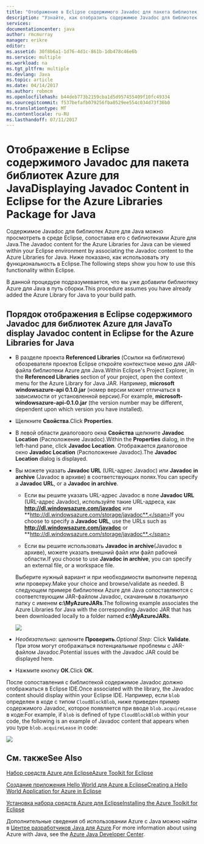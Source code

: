 ```yaml
---
title: "Отображение в Eclipse содержимого Javadoc для пакета библиотек Azure для Java"
description: "Узнайте, как отобразить содержимое Javadoc для библиотек Azure в Eclipse."
services: 
documentationcenter: java
author: rmcmurray
manager: erikre
editor: 
ms.assetid: 30f8b6a1-1d76-4d1c-861b-1db478c46e6b
ms.service: multiple
ms.workload: na
ms.tgt_pltfrm: multiple
ms.devlang: Java
ms.topic: article
ms.date: 04/14/2017
ms.author: robmcm
ms.openlocfilehash: b44deb773b2159cba1d5d957455409f10fc49334
ms.sourcegitcommit: f537befafb079256fba0529ee554c034d73f36b0
ms.translationtype: MT
ms.contentlocale: ru-RU
ms.lasthandoff: 07/11/2017
---
```

# <a name="displaying-javadoc-content-in-eclipse-for-the-azure-libraries-package-for-java"></a><span data-ttu-id="669f1-103">Отображение в Eclipse содержимого Javadoc для пакета библиотек Azure для Java</span><span class="sxs-lookup"><span data-stu-id="669f1-103">Displaying Javadoc Content in Eclipse for the Azure Libraries Package for Java</span></span>
<span data-ttu-id="669f1-104">Содержимое Javadoc для библиотек Azure для Java можно просмотреть в среде Eclipse, сопоставив его с библиотеками Azure для Java.</span><span class="sxs-lookup"><span data-stu-id="669f1-104">The Javadoc content for the Azure Libraries for Java can be viewed within your Eclipse environment by associating the Javadoc content to the Azure Libraries for Java.</span></span> <span data-ttu-id="669f1-105">Ниже показано, как использовать эту функциональность в Eclipse.</span><span class="sxs-lookup"><span data-stu-id="669f1-105">The following steps show you how to use this functionality within Eclipse.</span></span>

<span data-ttu-id="669f1-106">В данной процедуре подразумевается, что вы уже добавили библиотеку Azure для Java в путь сборки.</span><span class="sxs-lookup"><span data-stu-id="669f1-106">This procedure assumes you have already added the Azure Library for Java to your build path.</span></span>

## <a name="to-display-javadoc-content-in-eclipse-for-the-azure-libraries-for-java"></a><span data-ttu-id="669f1-107">Порядок отображения в Eclipse содержимого Javadoc для библиотек Azure для Java</span><span class="sxs-lookup"><span data-stu-id="669f1-107">To display Javadoc content in Eclipse for the Azure Libraries for Java</span></span>
* <span data-ttu-id="669f1-108">В разделе проекта **Referenced Libraries** (Ссылки на библиотеки) обозревателя проектов Eclipse откройте контекстное меню для JAR-файла библиотеки Azure для Java.</span><span class="sxs-lookup"><span data-stu-id="669f1-108">Within Eclipse's Project Explorer, in the **Referenced Libraries** section of your project, open the context menu for the Azure Library for Java JAR.</span></span> <span data-ttu-id="669f1-109">Например, **microsoft windowsazure-api 0.1.0.jar** (номер версии может отличаться в зависимости от установленной версии).</span><span class="sxs-lookup"><span data-stu-id="669f1-109">For example, **microsoft-windowsazure-api-0.1.0.jar** (the version number may be different, dependent upon which version you have installed).</span></span>

* <span data-ttu-id="669f1-110">Щелкните **Свойства**.</span><span class="sxs-lookup"><span data-stu-id="669f1-110">Click **Properties**.</span></span>

* <span data-ttu-id="669f1-111">В левой области диалогового окна **Свойства** щелкните **Javadoc Location** (Расположение Javadoc).</span><span class="sxs-lookup"><span data-stu-id="669f1-111">Within the **Properties** dialog, in the left-hand pane, click **Javadoc Location**.</span></span> <span data-ttu-id="669f1-112">Отображается диалоговое окно **Javadoc Location** (Расположение Javadoc).</span><span class="sxs-lookup"><span data-stu-id="669f1-112">The **Javadoc Location** dialog is displayed.</span></span>

* <span data-ttu-id="669f1-113">Вы можете указать **Javadoc URL** (URL-адрес Javadoc) или **Javadoc in archive** (Javadoc в архиве) в соответствующих полях.</span><span class="sxs-lookup"><span data-stu-id="669f1-113">You can specify a **Javadoc URL**, or a **Javadoc in archive**.</span></span>

   * <span data-ttu-id="669f1-114">Если вы решите указать URL-адрес Javadoc в поле **Javadoc URL** (URL-адрес Javadoc), используйте такие URL-адреса, как **http://dl.windowsazure.com/javadoc** или **http://dl.windowsazure.com/storage/javadoc**.</span><span class="sxs-lookup"><span data-stu-id="669f1-114">If you choose to specify a **Javadoc URL**, use the URLs such as **http://dl.windowsazure.com/javadoc** or **http://dl.windowsazure.com/storage/javadoc**.</span></span>

   * <span data-ttu-id="669f1-115">Если вы решите использовать **Javadoc in archive**(Javadoc в архиве), можете указать внешний файл или файл рабочей области.</span><span class="sxs-lookup"><span data-stu-id="669f1-115">If you choose to use **Javadoc in archive**, you can specify an external file, or a workspace file.</span></span>

   <span data-ttu-id="669f1-116">Выберите нужный вариант и при необходимости выполните переход или проверку.</span><span class="sxs-lookup"><span data-stu-id="669f1-116">Make your choice and browse/validate as needed.</span></span> <span data-ttu-id="669f1-117">В следующем примере библиотеки Azure для Java сопоставляются с соответствующим JAR-файлом Javadoc, скачанным в локальную папку с именем **c:\MyAzureJARs**.</span><span class="sxs-lookup"><span data-stu-id="669f1-117">The following example associates the Azure Libraries for Java with the corresponding Javadoc JAR that has been downloaded locally to a folder named **c:\MyAzureJARs**.</span></span>

   ![][ic553487]

* <span data-ttu-id="669f1-118">*Необязательно*: щелкните **Проверить**.</span><span class="sxs-lookup"><span data-stu-id="669f1-118">*Optional Step*: Click **Validate**.</span></span> <span data-ttu-id="669f1-119">При этом могут отображаться потенциальные проблемы с JAR-файлом Javadoc.</span><span class="sxs-lookup"><span data-stu-id="669f1-119">Potential issues with the Javadoc JAR could be displayed here.</span></span>

* <span data-ttu-id="669f1-120">Нажмите кнопку **ОК**.</span><span class="sxs-lookup"><span data-stu-id="669f1-120">Click **OK**.</span></span>

<span data-ttu-id="669f1-121">После сопоставления с библиотекой содержимое Javadoc должно отображаться в Eclipse IDE.</span><span class="sxs-lookup"><span data-stu-id="669f1-121">Once associated with the library, the Javadoc content should display within your Eclipse IDE.</span></span> <span data-ttu-id="669f1-122">Например, если `blob` определен в коде с типом `CloudBlockBlob`, ниже приведен пример содержимого Javadoc, которое появляется при вводе `blob.acquireLease` в коде:</span><span class="sxs-lookup"><span data-stu-id="669f1-122">For example, if `blob` is defined of type `CloudBlockBlob` within your code, the following is an example of Javadoc content that appears when you type `blob.acquireLease` in code:</span></span>

![][ic553488]

## <a name="see-also"></a><span data-ttu-id="669f1-123">См. также</span><span class="sxs-lookup"><span data-stu-id="669f1-123">See Also</span></span>
<span data-ttu-id="669f1-124">[Набор средств Azure для Eclipse][Azure Toolkit for Eclipse]</span><span class="sxs-lookup"><span data-stu-id="669f1-124">[Azure Toolkit for Eclipse][Azure Toolkit for Eclipse]</span></span>

<span data-ttu-id="669f1-125">[Создание приложения Hello World для Azure в Eclipse][Creating a Hello World Application for Azure in Eclipse]</span><span class="sxs-lookup"><span data-stu-id="669f1-125">[Creating a Hello World Application for Azure in Eclipse][Creating a Hello World Application for Azure in Eclipse]</span></span>

<span data-ttu-id="669f1-126">[Установка набора средств Azure для Eclipse][Installing the Azure Toolkit for Eclipse]</span><span class="sxs-lookup"><span data-stu-id="669f1-126">[Installing the Azure Toolkit for Eclipse][Installing the Azure Toolkit for Eclipse]</span></span> 

<span data-ttu-id="669f1-127">Дополнительные сведения об использовании Azure с Java можно найти в [Центре разработчиков Java для Azure][Azure Java Developer Center].</span><span class="sxs-lookup"><span data-stu-id="669f1-127">For more information about using Azure with Java, see the [Azure Java Developer Center][Azure Java Developer Center].</span></span>

<!-- URL List -->

[Azure Java Developer Center]: http://go.microsoft.com/fwlink/?LinkID=699547
[Azure Toolkit for Eclipse]: http://go.microsoft.com/fwlink/?LinkID=699529
[Creating a Hello World Application for Azure in Eclipse]: http://go.microsoft.com/fwlink/?LinkID=699533
[Installing the Azure Toolkit for Eclipse]: http://go.microsoft.com/fwlink/?LinkId=699546

<!-- IMG List -->

[ic553487]: ./media/azure-toolkit-for-eclipse-displaying-javadoc-content-for-azure-libraries/ic553487.png
[ic553488]: ./media/azure-toolkit-for-eclipse-displaying-javadoc-content-for-azure-libraries/ic553488.png

<!-- Legacy MSDN URL = https://msdn.microsoft.com/library/azure/hh698319.aspx -->
